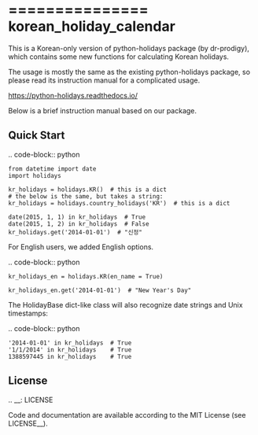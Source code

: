 ===============
korean_holiday_calendar
===============

This is a Korean-only version of python-holidays package (by dr-prodigy), which contains some new functions for calculating Korean holidays.

The usage is mostly the same as the existing python-holidays package, so please read its instruction manual for a complicated usage.

https://python-holidays.readthedocs.io/

Below is a brief instruction manual based on our package.


Quick Start
-----------

.. code-block:: python

    from datetime import date
    import holidays

    kr_holidays = holidays.KR()  # this is a dict
    # the below is the same, but takes a string:
    kr_holidays = holidays.country_holidays('KR')  # this is a dict

    date(2015, 1, 1) in kr_holidays  # True
    date(2015, 1, 2) in kr_holidays  # False
    kr_holidays.get('2014-01-01')  # "신정"
    
For English users, we added English options.

.. code-block:: python

    kr_holidays_en = holidays.KR(en_name = True)
    
    kr_holidays_en.get('2014-01-01')  # "New Year's Day"

The HolidayBase dict-like class will also recognize date strings and Unix
timestamps:

.. code-block:: python

    '2014-01-01' in kr_holidays  # True
    '1/1/2014' in kr_holidays    # True
    1388597445 in kr_holidays    # True


License
-------

.. __: LICENSE

Code and documentation are available according to the MIT License
(see LICENSE__).

